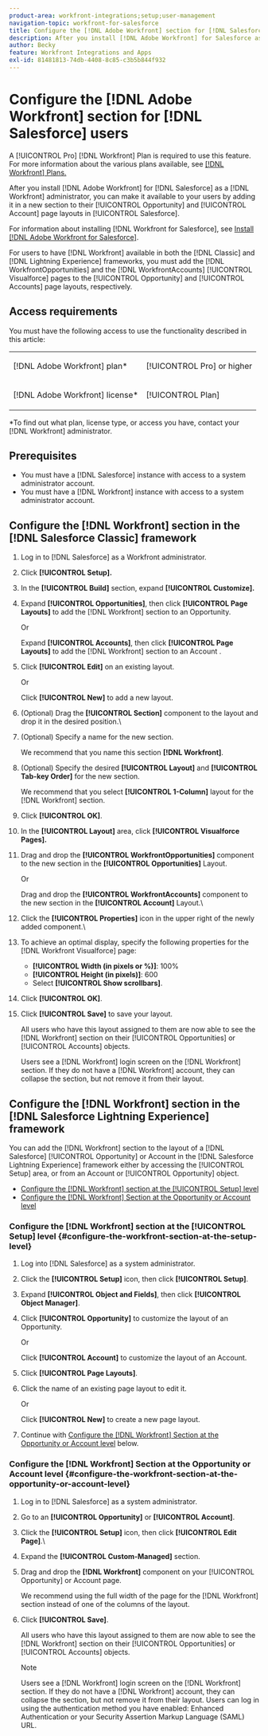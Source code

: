 ```yaml
---
product-area: workfront-integrations;setup;user-management
navigation-topic: workfront-for-salesforce
title: Configure the [!DNL Adobe Workfront] section for [!DNL Salesforce] users
description: After you install [!DNL Adobe Workfront] for Salesforce as a [!DNL Workfront] administrator, you can make it available to your users by adding it in a new section to their Opportunity and Account page layouts in Salesforce.
author: Becky
feature: Workfront Integrations and Apps
exl-id: 81481813-74db-4408-8c85-c3b5b844f932
---
```

# Configure the [!DNL Adobe Workfront] section for [!DNL Salesforce] users

A [!UICONTROL Pro] [!DNL Workfront] Plan is required to use this feature. For more information about the various plans available, see [[!DNL Workfront] Plans.](https://www.workfront.com/plans)

After you install [!DNL Adobe Workfront] for [!DNL Salesforce] as a [!DNL Workfront] administrator, you can make it available to your users by adding it in a new section to their [!UICONTROL Opportunity] and [!UICONTROL Account]
 page layouts in [!UICONTROL Salesforce]. 

For information about installing [!DNL Workfront for Salesforce], see [Install [!DNL Adobe Workfront for Salesforce]](../../workfront-integrations-and-apps/using-workfront-with-salesforce/install-workfront-for-salesforce.md).

For users to have [!DNL Workfront] available in both the [!DNL Classic] and [!DNL Lightning Experience] frameworks, you must add the [!DNL WorkfrontOpportunities] and the [!DNL WorkfrontAccounts] [!UICONTROL Visualforce] pages to the [!UICONTROL Opportunity] and [!UICONTROL Accounts] page layouts, respectively.

## Access requirements

You must have the following access to use the functionality described in this article:

<table style="table-layout:auto"> 
 <col> 
 <col> 
 <tbody> 
  <tr> 
   <td role="rowheader">[!DNL Adobe Workfront] plan*</td> 
   <td> <p>[!UICONTROL Pro] or higher</p> </td> 
  </tr> 
  <tr> 
   <td role="rowheader">[!DNL Adobe Workfront] license*</td> 
   <td> <p>[!UICONTROL Plan]</p> </td> 
  </tr> 
 </tbody> 
</table>

&#42;To find out what plan, license type, or access you have, contact your [!DNL Workfront] administrator.

## Prerequisites

* You must have a [!DNL Salesforce] instance with access to a system administrator account.
* You must have a [!DNL Workfront] instance with access to a system administrator account.

## Configure the [!DNL Workfront] section in the [!DNL Salesforce Classic] framework

1. Log in to [!DNL Salesforce] as a Workfront administrator.
1. Click **[!UICONTROL Setup].**
1. In the **[!UICONTROL Build]** section, expand **[!UICONTROL Customize].**

1. Expand **[!UICONTROL Opportunities]**, then click **[!UICONTROL Page Layouts]** to add the [!DNL Workfront] section to an Opportunity.

   Or

   Expand **[!UICONTROL Accounts]**, then click **[!UICONTROL Page Layouts]** to add the [!DNL Workfront] section to an Account
.

1. Click **[!UICONTROL Edit]** on an existing layout.

   Or

   Click **[!UICONTROL New]** to add a new layout. 

1. (Optional) Drag the **[!UICONTROL Section]** component to the layout and drop it in the desired position.\

1. (Optional) Specify a name for the new section.

   We recommend that you name this section **[!DNL Workfront]**.

1. (Optional) Specify the desired **[!UICONTROL Layout]** and **[!UICONTROL Tab-key Order]** for the new section.

   We recommend that you select **[!UICONTROL 1-Column]** layout for the [!DNL Workfront] section. 

1. Click **[!UICONTROL OK]**.
1. In the **[!UICONTROL Layout]** area, click **[!UICONTROL Visualforce Pages].**

1. Drag and drop the **[!UICONTROL WorkfrontOpportunities]** component to the new section in the **[!UICONTROL Opportunities]** Layout.

   Or

   Drag and drop the **[!UICONTROL WorkfrontAccounts]** component to the new section in the  **[!UICONTROL Account]** Layout.\

1. Click the **[!UICONTROL Properties]** icon in the upper right of the newly added component.\

1. To achieve an optimal display, specify the following properties for the [!DNL Workfront Visualforce] page:

   * **[!UICONTROL Width (in pixels or %)]**: 100%
   * **[!UICONTROL Height (in pixels)]**: 600
   * Select **[!UICONTROL Show scrollbars]**.

1. Click **[!UICONTROL OK]**. 
1. Click **[!UICONTROL Save]** to save your layout.

   All users who have this layout assigned to them are now able to see the [!DNL Workfront] section on their [!UICONTROL Opportunities] or [!UICONTROL Accounts] objects.

   Users see a [!DNL Workfront] login screen on the [!DNL Workfront] section. If they do not have a [!DNL Workfront] account, they can collapse the section, but not remove it from their layout. 

## Configure the [!DNL Workfront] section in the [!DNL Salesforce Lightning Experience] framework

You can add the [!DNL Workfront] section to the layout of a [!DNL Salesforce] [!UICONTROL Opportunity] or Account
 in the [!DNL Salesforce Lightning Experience] framework either by accessing the [!UICONTROL Setup] area, or from an Account
 or [!UICONTROL Opportunity] object. 

* [Configure the [!DNL Workfront] section at the [!UICONTROL Setup] level](#configure-the-workfront-section-at-the-setup-level-configure-the-workfront-section-at-the-setup-level)
* [Configure the [!DNL Workfront] Section at the Opportunity or Account level](#configure-the-workfront-section-at-the-opportunity-or-account-level-configure-the-workfront-section-at-the-opportunity-or-account-level)

### Configure the [!DNL Workfront] section at the [!UICONTROL Setup] level {#configure-the-workfront-section-at-the-setup-level}

1. Log into [!DNL Salesforce] as a system administrator. 
1. Click the **[!UICONTROL Setup]** icon, then click **[!UICONTROL Setup]**.

1. Expand **[!UICONTROL Object and Fields]**, then click **[!UICONTROL Object Manager]**.

1. Click **[!UICONTROL Opportunity]** to customize the layout of an Opportunity.

   Or

   Click **[!UICONTROL Account]** to customize the layout of an Account.

1. Click **[!UICONTROL Page Layouts]**.
1. Click the name of an existing page layout to edit it.

   Or

   Click **[!UICONTROL New]** to create a new page layout.

1. Continue with [Configure the [!DNL Workfront] Section at the Opportunity or Account level](#configure-the-workfront-section-at-the-opportunity-or-account-level-configure-the-workfront-section-at-the-opportunity-or-account-level) below.

### Configure the [!DNL Workfront] Section at the Opportunity or Account level {#configure-the-workfront-section-at-the-opportunity-or-account-level}

1. Log in to [!DNL Salesforce] as a system administrator. 
1. Go to an **[!UICONTROL Opportunity]** or **[!UICONTROL Account]**.

1. Click the **[!UICONTROL Setup]** icon, then click **[!UICONTROL Edit Page]**.\

1. Expand the **[!UICONTROL Custom-Managed]** section.
1. Drag and drop the **[!DNL Workfront]** component on your [!UICONTROL Opportunity] or Account
 page.

   We recommend using the full width of the page for the [!DNL Workfront] section instead of one of the columns of the layout.

1. Click **[!UICONTROL Save]**.

   All users who have this layout assigned to them are now able to see the [!DNL Workfront] section on their [!UICONTROL Opportunities] or [!UICONTROL Accounts] objects.

   >[!NOTE]
   >
   >Users see a [!DNL Workfront] login screen on the [!DNL Workfront] section. If they do not have a [!DNL Workfront] account, they can collapse the section, but not remove it from their layout. Users can log in using the authentication method you have enabled: Enhanced Authentication or your Security Assertion Markup Language (SAML) URL.

